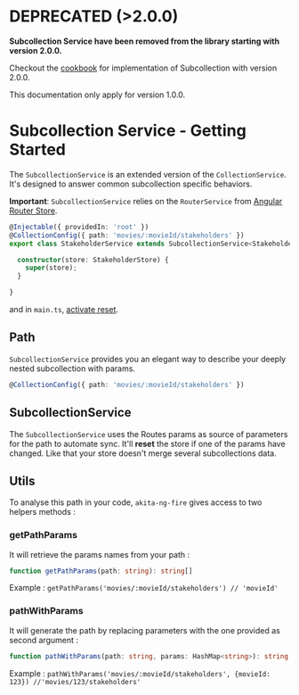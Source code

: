 # DEPRECATED (>2.0.0)

**Subcollection Service have been removed from the library starting with version 2.0.0.**

Checkout the [cookbook](../cookbook/subcollection.md) for implementation of Subcollection with version 2.0.0.

This documentation only apply for version 1.0.0.


# Subcollection Service - Getting Started
The `SubcollectionService` is an extended version of the `CollectionService`. It's designed to answer common subcollection specific behaviors.

**Important**: `SubcollectionService` relies on the `RouterService` from [Angular Router Store](https://netbasal.gitbook.io/akita/angular-plugins/angular-router-store).

```typescript
@Injectable({ providedIn: 'root' })
@CollectionConfig({ path: 'movies/:movieId/stakeholders' })
export class StakeholderService extends SubcollectionService<StakeholderState> {

  constructor(store: StakeholderStore) {
    super(store);
  }

}
```

and in `main.ts`, [activate reset](https://netbasal.gitbook.io/akita/general/reset-stores).


## Path
`SubcollectionService` provides you an elegant way to describe your deeply nested subcollection with params.
```typescript
@CollectionConfig({ path: 'movies/:movieId/stakeholders' })
```

## SubcollectionService
The `SubcollectionService` uses the Routes params as source of parameters for the path to automate sync. It'll **reset** the store if one of the params have changed. Like that your store doesn't merge several subcollections data.


## Utils
To analyse this path in your code, `akita-ng-fire` gives access to two helpers methods :

### getPathParams
It will retrieve the params names from your path : 
```typescript
function getPathParams(path: string): string[]
```
Example : 
`getPathParams('movies/:movieId/stakeholders') // 'movieId'`

### pathWithParams
It will generate the path by replacing parameters with the one provided as second argument :
```typescript
function pathWithParams(path: string, params: HashMap<string>): string
```

Example : 
`pathWithParams('movies/:movieId/stakeholders', {movieId: 123}) //'movies/123/stakeholders'`

